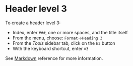 
# Header level 3

To create a header  level 3:

- Index, enter `###`, one or more spaces, and the title itself
- From the menu, choose: `Format`→`Heading 3`
- From the _Tools_ sidebar tab, click on the `h3` button
- With the keyboard shortcut, enter `⌘3`

See  [Markdown](../markdown#mdHeaders) reference for more information. 
